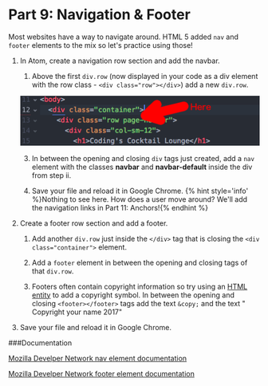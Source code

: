# Part 9: Navigation & Footer

Most websites have a way to navigate around.  HTML 5 added `nav` and `footer` elements to the mix so let's practice using those!

1. In Atom, create a navigation row section and add the navbar.
    
    1. Above the first `div.row` (now displayed in your code as a div element with the row class - `<div class="row"></div>`) add a new `div.row`.
    
    ![](/assets/navLocation.png)
    
    3. In between the opening and closing `div` tags just created, add a `nav` element with the classes **navbar** and **navbar-default** inside the div from step ii.
    
    4. Save your file and reload it in Google Chrome.
    {% hint style='info' %}Nothing to see here. How does a user move around? We'll add the navigation links in Part 11: Anchors!{% endhint %}
    
2. Create a footer row section and add a footer.  

    1. Add another `div.row` just inside the `</div>` tag that is closing the `<div class="container">` element.
    
    3. Add a `footer` element in between the opening and closing tags of that `div.row`.

    4. Footers often contain copyright information so try using an [HTML entity](http://www.w3schools.com/html/html_entities.asp) to add a copyright symbol. In between the opening and closing `<footer></footer>` tags add the text `&copy;` and the text " Copyright your name 2017"

3. Save your file and reload it in Google Chrome.

###Documentation

[Mozilla Develper Network nav element documentation](https://developer.mozilla.org/en-US/docs/Web/HTML/Element/nav)

[Mozilla Develper Network footer element documentation](https://developer.mozilla.org/en-US/docs/Web/HTML/Element/footer)



